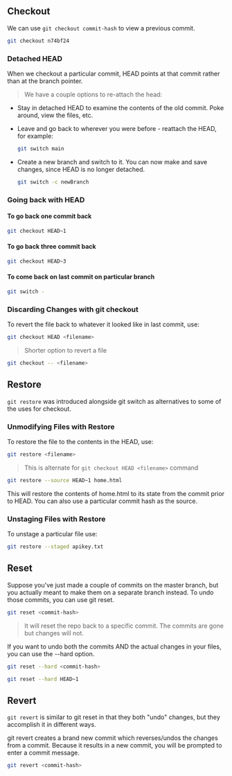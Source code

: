 ## Checkout

We can use `git checkout commit-hash`
to view a previous commit. 

```bash
git checkout n74bf24
```


### Detached HEAD

When we checkout a particular commit, HEAD points at that commit rather than at the branch pointer.

> We have a couple options to re-attach the head:

- Stay in detached HEAD to examine the contents of the old commit.  Poke around, view the files, etc.

- Leave and go back to wherever you were before - reattach the HEAD, for example:
  ```bash
  git switch main
  ```
  
- Create a new branch and switch to it.  You can now make and save changes, since HEAD is no longer detached.
  ```bash
  git switch -c newBranch
  ```


### Going back with HEAD

#### To go back one commit back 
```bash
git checkout HEAD~1
```

#### To go back three commit back 
```bash
git checkout HEAD~3
```

#### To come back on last commit on particular branch
```bash
git switch -
```


### Discarding Changes with git checkout

To revert the file back to whatever it looked like in last commit, use:

```bash
git checkout HEAD <filename>
```

> Shorter option to revert a file

```bash
git checkout -- <filename>
```


## Restore

`git restore` was introduced alongside git switch as alternatives to some of the uses for checkout.


### Unmodifying Files with Restore

To restore the file to the contents in the HEAD, 
use:

```bash
git restore <filename>
```

> This is alternate for `git checkout HEAD <filename>` command



```bash
git restore --source HEAD~1 home.html
```

This will restore the contents of home.html to its state from the commit prior to HEAD.  You can also use a particular commit hash as the source.


### Unstaging Files with Restore

To unstage a particular file use:

```bash
git restore --staged apikey.txt
```


## Reset

Suppose you've just made a couple of commits on the master branch, but you actually meant to make them on a separate branch instead.  To undo those commits, you can use git reset.

```bash
git reset <commit-hash> 
```

> It will reset the repo back to a specific commit.  The commits are gone but changes will not.


If you want to undo both the commits AND the actual changes in your files, you can use the --hard option.

```bash
git reset --hard <commit-hash>
```

```bash
git reset --hard HEAD~1
```


## Revert

`git revert` is similar to git reset in that they both "undo" changes, but they accomplish it in different ways.

git revert creates a brand new commit which reverses/undos the changes from a commit. Because it results in a new commit, you will be prompted to enter a commit message.

```bash
git revert <commit-hash>
```